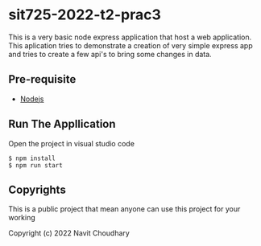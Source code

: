 # sit725-2022-t2-prac3
This is a very basic node express application that host a web application. This aplication tries to demonstrate a creation of very simple express app and tries to create a few api's to bring some changes in data.

## Pre-requisite

- [Nodejs](https://www.digitalocean.com/community/tutorials/how-to-install-node-js-on-ubuntu-20-04)
## Run The Appllication

Open the project in visual studio code

```
$ npm install
$ npm run start
```

## Copyrights
This is a public project that mean anyone can use this project for your working

Copyright (c) 2022 Navit Choudhary